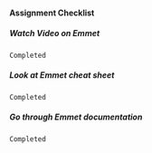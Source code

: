 #### Assignment Checklist

  ##### Watch Video on Emmet
    Completed

  ##### Look at Emmet cheat sheet
    Completed

  ##### Go through Emmet documentation
    Completed